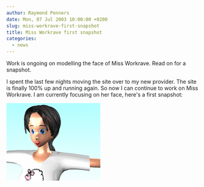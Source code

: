 ```yaml
---
author: Raymond Penners
date: Mon, 07 Jul 2003 10:00:00 +0200
slug: miss-workrave-first-snapshot
title: Miss Workrave first snapshot
categories:
  - news
---
```

Work is ongoing on modelling the face of Miss Workrave. Read on for a
snapshot.
<!--more-->

I spent the last few nights moving the site over to my new provider. The site is
finally 100% up and running again. So now I can continue to work on Miss
Workrave. I am currently focusing on her face, here's a first snapshot:

![Face](workrave-face.png)

